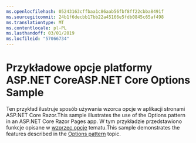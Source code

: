 ```yaml
---
ms.openlocfilehash: 05243163cffbaa1c86aab56fbf8ff22cbba8491f
ms.sourcegitcommit: 24b1f6decbb17bb22a45166e5fdb0845c65af498
ms.translationtype: MT
ms.contentlocale: pl-PL
ms.lasthandoff: 03/01/2019
ms.locfileid: "57066734"
---
```

# <a name="aspnet-core-options-sample"></a><span data-ttu-id="6776e-101">Przykładowe opcje platformy ASP.NET Core</span><span class="sxs-lookup"><span data-stu-id="6776e-101">ASP.NET Core Options Sample</span></span>

<span data-ttu-id="6776e-102">Ten przykład ilustruje sposób używania wzorca opcje w aplikacji stronami ASP.NET Core Razor.</span><span class="sxs-lookup"><span data-stu-id="6776e-102">This sample illustrates the use of the Options pattern in an ASP.NET Core Razor Pages app.</span></span> <span data-ttu-id="6776e-103">W tym przykładzie przedstawiono funkcje opisane w [wzorzec opcje](https://docs.microsoft.com/aspnet/core/fundamentals/configuration/options) tematu.</span><span class="sxs-lookup"><span data-stu-id="6776e-103">This sample demonstrates the features described in the [Options pattern](https://docs.microsoft.com/aspnet/core/fundamentals/configuration/options) topic.</span></span>
